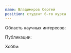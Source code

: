 ```yaml
---
name: Владимиров Сергей
position: студент 6-го курса
---
```


Область научных интересов: 

Публикации:

Хобби: 